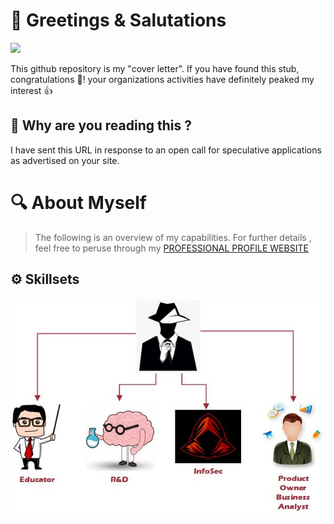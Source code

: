 # 👋 Greetings & Salutations 

![](https://media.giphy.com/media/QYkX9IMHthYn0Y3pcG/giphy.gif)

This github repository is my "cover letter". If you have found this stub, congratulations 🥳!  your organizations activities have definitely peaked my interest 👍

## 👀 Why are you reading this ?

I have sent this URL in response to an open call for speculative applications as advertised on your site. 

# 🔍 About Myself

> The following is an overview of my capabilities. For further details , feel free to peruse through my [PROFESSIONAL PROFILE WEBSITE](http://www.sarfraz.xyz)

## ⚙️ Skillsets 

![](https://github.com/zarfraz/Engagementz/blob/main/Skillz.jpg)


